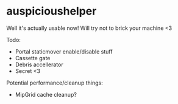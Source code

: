 # auspicioushelper
Well it's actually usable now! Will try not to brick your machine <3

Todo:

 - Portal staticmover enable/disable stuff
 - Cassette gate
 - Debris accellerator
 - Secret <3

 Potential performance/cleanup things:
  - MipGrid cache cleanup?

